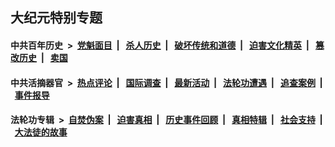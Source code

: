 ## 大纪元特别专题

#### 中共百年历史 &nbsp;>&nbsp; [党魁面目](indexes/nf1176107/README.md?09100430) &nbsp;| &nbsp; [杀人历史](indexes/nf1176106/README.md?09100430) &nbsp;| &nbsp; [破坏传统和道德](indexes/nf1176106/README.md?09100430) &nbsp;| &nbsp; [迫害文化精英](indexes/nf1176111/README.md?09100430) &nbsp;| &nbsp; [篡改历史](indexes/nf1176115/README.md?09100430) &nbsp;| &nbsp; [卖国](indexes/nf1176117/README.md?09100430) 

#### 中共活摘器官 &nbsp;>&nbsp; [热点评论](indexes/nf5879/README.md?09100430) &nbsp;| &nbsp; [国际调查](indexes/nf5947/README.md?09100430) &nbsp;| &nbsp; [最新活动](indexes/nf5883/README.md?09100430) &nbsp;| &nbsp; [法轮功遭遇](indexes/nf5881/README.md?09100430) &nbsp;| &nbsp; [追查案例](indexes/nf5880/README.md?09100430) &nbsp;| &nbsp; [事件报导](indexes/nf5877/README.md?09100430) 

#### 法轮功专辑 &nbsp;>&nbsp; [自焚伪案](indexes/nf5562/README.md?09100430) &nbsp;| &nbsp; [迫害真相](indexes/nf4379/README.md?09100430) &nbsp;| &nbsp; [历史事件回顾](indexes/nf5793/README.md?09100430) &nbsp;| &nbsp; [真相特辑](indexes/nf4389/README.md?09100430) &nbsp;| &nbsp; [社会支持](indexes/nf4386/README.md?09100430) &nbsp;| &nbsp; [大法徒的故事](indexes/nf1147481/README.md?09100430) 
